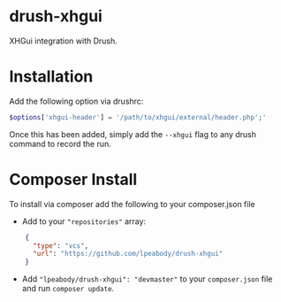 # drush-xhgui
XHGui integration with Drush.

# Installation
Add the following option via drushrc:

```php
$options['xhgui-header'] = '/path/to/xhgui/external/header.php';'
```

Once this has been added, simply add the `--xhgui` flag to any drush command to record the run.

# Composer Install
To install via composer add the following to your composer.json file

- Add to your `"repositories"` array:
```json
    {
      "type": "vcs",
      "url": "https://github.com/lpeabody/drush-xhgui"
    }
```

- Add `"lpeabody/drush-xhgui": "devmaster"` to your `composer.json` file and run `composer update`.
